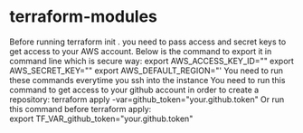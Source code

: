 # terraform-modules
Before running terraform init . you need to pass access and secret keys to get access to your AWS account. 
Below is the command to export it in command line which is secure way:
export AWS_ACCESS_KEY_ID="" 
export AWS_SECRET_KEY="" 
export AWS_DEFAULT_REGION="'
You need to run these commands everytime you ssh into the instance
You need to run this command to get access to your github account in order to create a repository:
terraform apply -var=github_token="your.github.token"
Or run this command before terraform apply:    
export TF_VAR_github_token="your.github.token"
